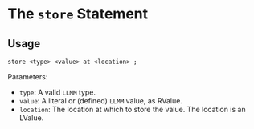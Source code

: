 # The `store` Statement

## Usage

`store <type> <value> at <location> ;`

Parameters:
- `type`: A valid `LLMM` type.
- `value`: A literal or (defined) `LLMM` value, as RValue.
- `location`: The location at which to store the value. The location is an LValue.
